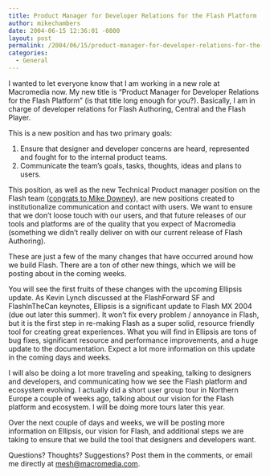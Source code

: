 ```yaml
---
title: Product Manager for Developer Relations for the Flash Platform
author: mikechambers
date: 2004-06-15 12:36:01 -0800
layout: post
permalink: /2004/06/15/product-manager-for-developer-relations-for-the-flash-platform/
categories:
  - General
---
```



I wanted to let everyone know that I am working in a new role at Macromedia now. My new title is &#8220;Product Manager for Developer Relations for the Flash Platform&#8221; (is that title long enough for you?). Basically, I am in charge of developer relations for Flash Authoring, Central and the Flash Player.

This is a new position and has two primary goals:

1.  Ensure that designer and developer concerns are heard, represented and fought for to the internal product teams.
2.  Communicate the team&#8217;s goals, tasks, thoughts, ideas and plans to users.

This position, as well as the new Technical Product manager position on the Flash team ([congrats to Mike Downey][1]), are new positions created to institutionalize communication and contact with users. We want to ensure that we don&#8217;t loose touch with our users, and that future releases of our tools and platforms are of the quality that you expect of Macromedia (something we didn&#8217;t really deliver on with our current release of Flash Authoring).

These are just a few of the many changes that have occurred around how we build Flash. There are a ton of other new things, which we will be posting about in the coming weeks.

You will see the first fruits of these changes with the upcoming Ellipsis update. As Kevin Lynch discussed at the FlashForward SF and FlashInTheCan keynotes, Ellipsis is a significant update to Flash MX 2004 (due out later this summer). It won&#8217;t fix every problem / annoyance in Flash, but it is the first step in re-making Flash as a super solid, resource friendly tool for creating great experiences. What you will find in Ellipsis are tons of bug fixes, significant resource and performance improvements, and a huge update to the documentation. Expect a lot more information on this update in the coming days and weeks.

I will also be doing a lot more traveling and speaking, talking to designers and developers, and communicating how we see the Flash platform and ecosystem evolving. I actually did a short user group tour in Northern Europe a couple of weeks ago, talking about our vision for the Flash platform and ecosystem. I will be doing more tours later this year.

Over the next couple of days and weeks, we will be posting more information on Ellipsis, our vision for Flash, and additional steps we are taking to ensure that we build the tool that designers and developers want.

Questions? Thoughts? Suggestions? Post them in the comments, or email me directly at <mesh@macromedia.com>.

 [1]: http://www.markme.com/md/archives/005348.cfm